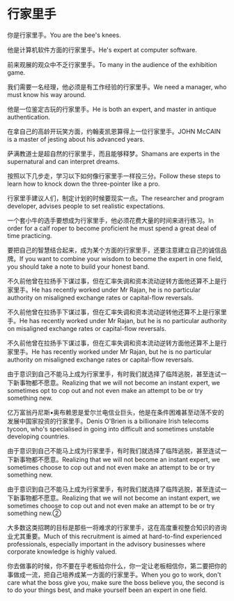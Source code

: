 # 行家里手

<p><span class="chinese">你是行家里手。</span><span class="english">You are the bee's knees.</span></p>

<p><span class="chinese">他是计算机软件方面的行家里手。</span><span class="english">He's expert at computer software.</span></p>

<p><span class="chinese">前来观展的观众中不乏行家里手。</span><span class="english">To many in the audience of the exhibition game.</span></p>

<p><span class="chinese">我们需要一名经理，他必须是有工作经验的行家里手。</span><span class="english">We need a manager, who must know his way around.</span></p>

<p><span class="chinese">他是一位鉴定古玩的行家里手。</span><span class="english">He is both an expert, and master in antique authentication.</span></p>

<p><span class="chinese">在拿自己的高龄开玩笑方面，约翰麦凯恩算得上一位行家里手。</span><span class="english">JOHN McCAIN is a master of jesting about his advanced years.</span></p>

<p><span class="chinese">萨满教道士是超自然的行家里手，而且能够释梦。</span><span class="english">Shamans are experts in the supernatural and can interpret dreams.</span></p>

<p><span class="chinese">按照以下几步走，学习以下如何像行家里手一样投三分。</span><span class="english">Follow these steps to learn how to knock down the three-pointer like a pro.</span></p>

<p><span class="chinese">行家里手建议人们，制定计划的时候要现实一点。</span><span class="english">The researcher and program developer, advises people to set realistic expectations.</span></p>

<p><span class="chinese">一个套小牛的选手要想成为行家里手，他必须花费大量的时间来进行练习。</span><span class="english">In order for a calf roper to become proficient he must spend a great deal of time practicing.</span></p>

<p><span class="chinese">要把自己的智慧结合起来，成为某个方面的行家里手，还要注意建立自己的诚信品牌。</span><span class="english">If you want to combine your wisdom to become the expert in one field, you should take a note to build your honest band.</span></p>

<p><span class="chinese">不久前他曾在拉扬手下谋过事，但在汇率失调和资本流动逆转方面他还算不上是行家里手。</span><span class="english">He has recently worked under Mr Rajan, he is no particular authority on misaligned exchange rates or capital-flow reversals.</span></p>

<p><span class="chinese">不久前他曾在拉扬手下谋过事，但在汇率失调和资本流动逆转他还算不上是行家里手。</span><span class="english">He has recently worked under Mr Rajan, but he is no particular authority on misaligned exchange rates or capital-flow reversals.</span></p>

<p><span class="chinese">不久前他曾在拉扬手下谋过事，但在汇率失调和资本流动逆转方面他还算不上是行家里手。</span><span class="english">He has recently worked under Mr Rajan, but he is no particular authority on misaligned exchange rates or capital-flow reversals.</span></p>

<p><span class="chinese">由于意识到自己不能马上成为行家里手，有时我们就选择了临阵逃脱，甚至连试一下新事物都不愿意。</span><span class="english">Realizing that we will not become an instant expert, we sometimes opt to cop out and not even make an attempt to be or try something new.</span></p>

<p><span class="chinese">亿万富翁丹尼斯•奥布赖恩是爱尔兰电信业巨头，他是在条件困难甚至动荡不安的发展中国家投资的行家里手。</span><span class="english">Denis O'Brien is a billionaire Irish telecoms tycoon, who's specialised in going into difficult and sometimes unstable developing countries.</span></p>

<p><span class="chinese">由于意识到自己不能马上成为行家里手，有时我们就选择了临阵逃脱，甚至连试一下新事物都不愿意。</span><span class="english">Realizing that we will not become an instant expert, we sometimes choose to cop out and not even make an attempt to be or try something new.</span></p>

<p><span class="chinese">由于意识到自己不能马上成为行家里手，有时我们就选择了临阵逃脱，甚至连试一下新事物都不愿意。</span><span class="english">Realizing that we will not become an instant expert, we sometimes choose to cop out and not even make an attempt to be or try something new.②</span></p>

<p><span class="chinese">大多数这类招聘的目标是那些一将难求的行家里手，这在高度重视整合知识的咨询业尤其重要。</span><span class="english">Much of this recruitment is aimed at hard-to-find experienced professionals, especially important in the advisory businesses where corporate knowledge is highly valued.</span></p>

<p><span class="chinese">你去做事的时候，你不要在乎老板给你什么，你一定让老板相信你，第二要把你的事做成一流，把自己培养成某一方面的行家里手。</span><span class="english">When you go to work, don't care what the boss give you, make sure the boss believe you, the second is to do your things best, and make yourself been an expert in one field.</span></p>

